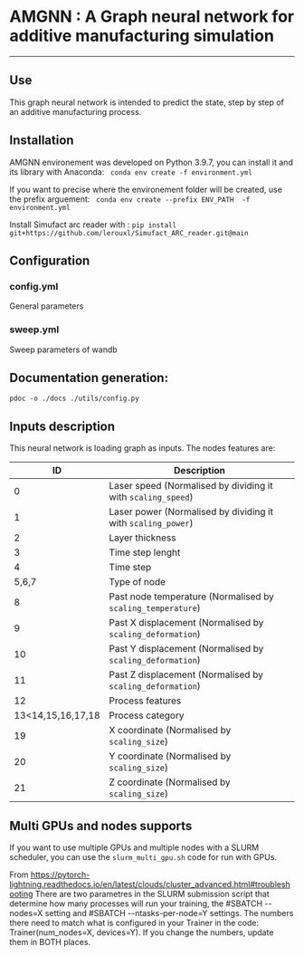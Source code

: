 # AMGNN : A Graph neural network for additive manufacturing simulation
___

## Use
This graph neural network is intended to predict the state, step by step of an additive manufacturing process.

## Installation
AMGNN environement was developed on Python 3.9.7, you can install it and its library with Anaconda:
``` conda env create -f environment.yml```

If you want to precise where the environement folder will be created, use the prefix arguement:
``` conda env create --prefix ENV_PATH  -f environment.yml```

Install Simufact arc reader with : 
```pip install git+https://github.com/lerouxl/Simufact_ARC_reader.git@main```

## Configuration
### config.yml
General parameters
### sweep.yml
Sweep parameters of wandb
## Documentation generation:
```pdoc -o ./docs ./utils/config.py```

## Inputs description

This neural network is loading graph as inputs.
The nodes features are:

| ID                	| Description                                                  	|
|-------------------	|--------------------------------------------------------------	|
| 0                 	| Laser speed (Normalised by dividing it with `scaling_speed`) 	|
| 1                 	| Laser power (Normalised by dividing it with `scaling_power`) 	|
| 2                 	| Layer thickness                                              	|
| 3                 	| Time step lenght                                             	|
| 4                 	| Time step                                                    	|
| 5,6,7             	| Type of node                                                 	|
| 8                 	| Past node temperature (Normalised by `scaling_temperature`)  	|
| 9                 	| Past X displacement (Normalised by `scaling_deformation`)    	|
| 10                	| Past Y displacement (Normalised by `scaling_deformation`)    	|
| 11                	| Past Z displacement (Normalised by `scaling_deformation`)    	|
| 12                	| Process features                                             	|
| 13<14,15,16,17,18 	| Process category                                             	|
| 19                	| X coordinate (Normalised by `scaling_size`)                  	|
| 20                	| Y coordinate (Normalised by `scaling_size`)                  	|
| 21                	| Z coordinate (Normalised by `scaling_size`)                  	|


## Multi GPUs and nodes supports
If you want to use multiple GPUs and multiple nodes with a SLURM scheduler, you can use the `slurm_multi_gpu.sh` code 
for run with GPUs.

From https://pytorch-lightning.readthedocs.io/en/latest/clouds/cluster_advanced.html#troubleshooting
There are two parametres in the SLURM submission script that determine how many processes will run your training,
the #SBATCH --nodes=X setting and #SBATCH --ntasks-per-node=Y settings.
The numbers there need to match what is configured in your Trainer in the code:
Trainer(num_nodes=X, devices=Y). If you change the numbers, update them in BOTH places.

